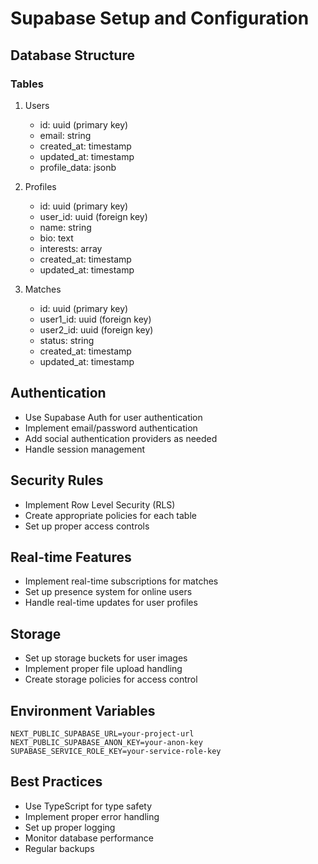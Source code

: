 # Supabase Setup and Configuration

## Database Structure
### Tables
1. Users
   - id: uuid (primary key)
   - email: string
   - created_at: timestamp
   - updated_at: timestamp
   - profile_data: jsonb

2. Profiles
   - id: uuid (primary key)
   - user_id: uuid (foreign key)
   - name: string
   - bio: text
   - interests: array
   - created_at: timestamp
   - updated_at: timestamp

3. Matches
   - id: uuid (primary key)
   - user1_id: uuid (foreign key)
   - user2_id: uuid (foreign key)
   - status: string
   - created_at: timestamp
   - updated_at: timestamp

## Authentication
- Use Supabase Auth for user authentication
- Implement email/password authentication
- Add social authentication providers as needed
- Handle session management

## Security Rules
- Implement Row Level Security (RLS)
- Create appropriate policies for each table
- Set up proper access controls

## Real-time Features
- Implement real-time subscriptions for matches
- Set up presence system for online users
- Handle real-time updates for user profiles

## Storage
- Set up storage buckets for user images
- Implement proper file upload handling
- Create storage policies for access control

## Environment Variables
```env
NEXT_PUBLIC_SUPABASE_URL=your-project-url
NEXT_PUBLIC_SUPABASE_ANON_KEY=your-anon-key
SUPABASE_SERVICE_ROLE_KEY=your-service-role-key
```

## Best Practices
- Use TypeScript for type safety
- Implement proper error handling
- Set up proper logging
- Monitor database performance
- Regular backups 


